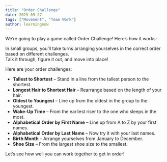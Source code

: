 ```yaml
---
title: "Order Challenge"
date: 2025-09-27
tags: ["Movement", "Team Work"]
author: learningnow
---
```


We’re going to play a game called Order Challenge! Here’s how it works:

In small groups, you’ll take turns arranging yourselves in the correct order based on different challenges.  
Talk it through, figure it out, and move into place!

Here are your order challenges:

- **Tallest to Shortest** – Stand in a line from the tallest person to the shortest.
- **Longest Hair to Shortest Hair** – Rearrange based on the length of your hair.
- **Oldest to Youngest** – Line up from the oldest in the group to the youngest.
- **Wake-Up Time** – From the earliest riser to the one who sleeps in the most.
- **Alphabetical Order by First Name** – Line up from A to Z by your first names.
- **Alphabetical Order by Last Name** – Now try it with your last names.
- **Birth Month** – Arrange yourselves from January to December.
- **Shoe Size** – From the largest shoe size to the smallest.

Let’s see how well you can work together to get in order!

